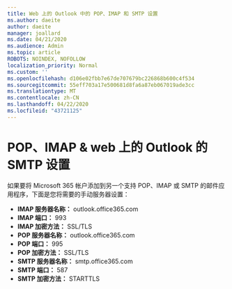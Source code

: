 ```yaml
---
title: Web 上的 Outlook 中的 POP、IMAP 和 SMTP 设置
ms.author: daeite
author: daeite
manager: joallard
ms.date: 04/21/2020
ms.audience: Admin
ms.topic: article
ROBOTS: NOINDEX, NOFOLLOW
localization_priority: Normal
ms.custom: ''
ms.openlocfilehash: d106e02fbb7e67de707679bc226868b600c4f534
ms.sourcegitcommit: 55eff703a17e500681d8fa6a87eb067019ade3cc
ms.translationtype: MT
ms.contentlocale: zh-CN
ms.lasthandoff: 04/22/2020
ms.locfileid: "43721125"
---
```

# <a name="pop-imap--smtp-settings-for-outlook-on-the-web"></a>POP、IMAP & web 上的 Outlook 的 SMTP 设置

如果要将 Microsoft 365 帐户添加到另一个支持 POP、IMAP 或 SMTP 的邮件应用程序，下面是您将需要的手动服务器设置：
  
- **IMAP 服务器名称：** outlook.office365.com
- **IMAP 端口：** 993
- **IMAP 加密方法：** SSL/TLS
- **POP 服务器名称：** outlook.office365.com  
- **POP 端口：** 995  
- **POP 加密方法：** SSL/TLS  
- **SMTP 服务器名称：** smtp.office365.com
- **SMTP 端口：** 587
- **SMTP 加密方法：** STARTTLS